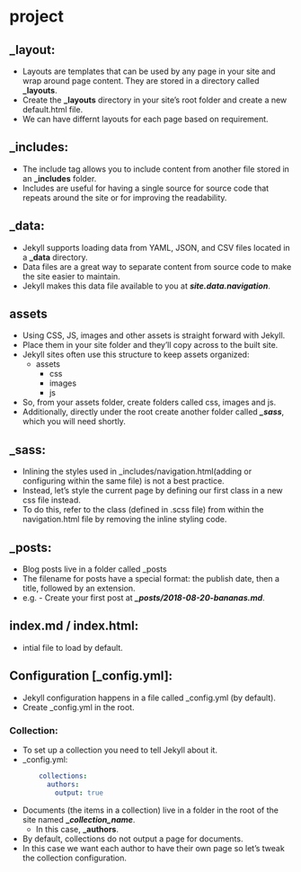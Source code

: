 # project

## _layout:
* Layouts are templates that can be used by any page in your site and wrap around page content. They are stored in a directory called **_layouts**.
* Create the **_layouts** directory in your site’s root folder and create a new default.html file.
* We can have differnt layouts for each page based on requirement.


## _includes:
* The include tag allows you to include content from another file stored in an **_includes** folder. 
* Includes are useful for having a single source for source code that repeats around the site or for improving the readability.


## _data:
* Jekyll supports loading data from YAML, JSON, and CSV files located in a **_data** directory.
* Data files are a great way to separate content from source code to make the site easier to maintain.
* Jekyll makes this data file available to you at ***site.data.navigation***.


## assets
* Using CSS, JS, images and other assets is straight forward with Jekyll. 
* Place them in your site folder and they’ll copy across to the built site.
* Jekyll sites often use this structure to keep assets organized:
  * assets
    * css
    * images
    * js
* So, from your assets folder, create folders called css, images and js.
* Additionally, directly under the root create another folder called ***_sass***, which you will need shortly.


## _sass:
* Inlining the styles used in _includes/navigation.html(adding or configuring within the same file) is not a best practice.
* Instead, let’s style the current page by defining our first class in a new css file instead.
* To do this, refer to the class (defined in .scss file) from within the navigation.html file by removing the inline styling code.

## _posts:
* Blog posts live in a folder called _posts
* The filename for posts have a special format: the publish date, then a title, followed by an extension.
* e.g. - Create your first post at ***_posts/2018-08-20-bananas.md***.


## index\.md / index.html:
* intial file to load by default.


## Configuration [_config.yml]:
* Jekyll configuration happens in a file called _config.yml (by default).
* Create _config.yml in the root.

### Collection:
  * To set up a collection you need to tell Jekyll about it.
  * _config.yml:
    ```yml 
        collections:
          authors:
            output: true
    ```
  * Documents (the items in a collection) live in a folder in the root of the site named **_*collection_name***. 
    * In this case, **_authors**.
  * By default, collections do not output a page for documents. 
  * In this case we want each author to have their own page so let’s tweak the collection configuration.


